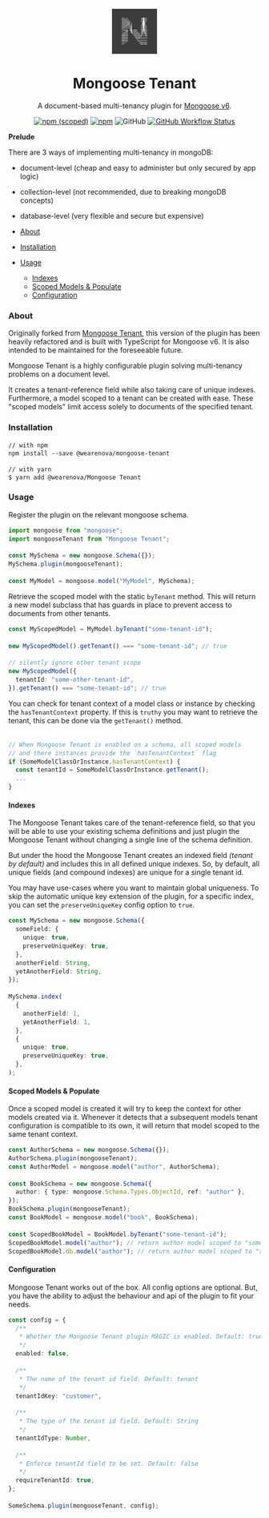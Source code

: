 <p align="center">
  <a href="https://github.com/WeAreNova"><img src="https://github.com/WeAreNova/mui-data-table/raw/main/docs/assets/favicon.png" height="90px"></a>
</p>
<h1 align="center">
  Mongoose Tenant
</h1>

<div align="center">

A document-based multi-tenancy plugin for [Mongoose v6](https://github.com/Automattic/mongoose).

[![npm (scoped)](https://img.shields.io/npm/v/@wearenova/mongoose-tenant?logo=npm&style=for-the-badge)](https://www.npmjs.com/package/@wearenova/mongoose-tenant) [![npm](https://img.shields.io/npm/dm/@wearenova/mongoose-tenant?logo=npm&style=for-the-badge)](https://www.npmjs.com/package/@wearenova/mongoose-tenant) ![GitHub](https://img.shields.io/github/license/WeAreNova/mongoose-tenant?style=for-the-badge) [![GitHub Workflow Status](https://img.shields.io/github/workflow/status/WeAreNova/mongoose-tenant/Build%20and%20Publish?logo=github&style=for-the-badge)](https://github.com/WeAreNova/mongoose-tenant)

</div>

**Prelude**

There are 3 ways of implementing multi-tenancy in mongoDB:

- document-level (cheap and easy to administer but only secured by app logic)
- collection-level (not recommended, due to breaking mongoDB concepts)
- database-level (very flexible and secure but expensive)

- [About](#about)
- [Installation](#installation)
- [Usage](#usage)
  - [Indexes](#indexes)
  - [Scoped Models & Populate](#scoped-models--populate)
  - [Configuration](#configuration)

### About

Originally forked from [Mongoose Tenant](https://github.com/craftup/node-mongo-tenant), this version of the plugin has been heavily refactored and is built with TypeScript for Mongoose v6. It is also intended to be maintained for the foreseeable future.

Mongoose Tenant is a highly configurable plugin solving multi-tenancy problems on a document level.

It creates a tenant-reference field while also taking care of unique indexes. Furthermore, a model scoped to a tenant can be created with ease. These "scoped models" limit access solely to documents of the specified tenant.

### Installation

```shell
// with npm
npm install --save @wearenova/mongoose-tenant

// with yarn
$ yarn add @wearenova/Mongoose Tenant
```

### Usage

Register the plugin on the relevant mongoose schema.

```ts
import mongoose from "mongoose";
import mongooseTenant from "Mongoose Tenant";

const MySchema = new mongoose.Schema({});
MySchema.plugin(mongooseTenant);

const MyModel = mongoose.model("MyModel", MySchema);
```

Retrieve the scoped model with the static `byTenant` method. This will return a new model subclass that has guards in place to prevent access to documents from other tenants.

```ts
const MyScopedModel = MyModel.byTenant("some-tenant-id");

new MyScopedModel().getTenant() === "some-tenant-id"; // true

// silently ignore other tenant scope
new MyScopedModel({
  tenantId: "some-other-tenant-id",
}).getTenant() === "some-tenant-id"; // true
```

You can check for tenant context of a model class or instance by checking the `hasTenantContext` property. If this is `truthy` you may want to retrieve the tenant, this can be done via the `getTenant()` method.

```ts

// When Mongoose Tenant is enabled on a schema, all scoped models
// and there instances provide the `hasTenantContext` flag
if (SomeModelClassOrInstance.hasTenantContext) {
  const tenantId = SomeModelClassOrInstance.getTenant();
  ...
}
```

#### Indexes

The Mongoose Tenant takes care of the tenant-reference field, so that you will be able to use your existing schema definitions and just plugin the Mongoose Tenant without changing a single line of the schema definition.

But under the hood the Mongoose Tenant creates an indexed field _(tenant by default)_ and includes this in all defined unique indexes. So, by default, all unique fields (and compound indexes) are unique for a single tenant id.

You may have use-cases where you want to maintain global uniqueness. To skip the automatic unique key extension of the plugin, for a specific index, you can set the `preserveUniqueKey` config option to `true`.

```ts
const MySchema = new mongoose.Schema({
  someField: {
    unique: true,
    preserveUniqueKey: true,
  },
  anotherField: String,
  yetAnotherField: String,
});

MySchema.index(
  {
    anotherField: 1,
    yetAnotherField: 1,
  },
  {
    unique: true,
    preserveUniqueKey: true,
  },
);
```

#### Scoped Models & Populate

Once a scoped model is created it will try to keep the context for other models created via it. Whenever it detects that a subsequent models tenant configuration is compatible to its own, it will return that model scoped to the same tenant context.

```ts
const AuthorSchema = new mongoose.Schema({});
AuthorSchema.plugin(mongooseTenant);
const AuthorModel = mongoose.model("author", AuthorSchema);

const BookSchema = new mongoose.Schema({
  author: { type: mongoose.Schema.Types.ObjectId, ref: "author" },
});
BookSchema.plugin(mongooseTenant);
const BookModel = mongoose.model("book", BookSchema);

const ScopedBookModel = BookModel.byTenant("some-tenant-id");
ScopedBookModel.model("author"); // return author model scoped to "some-tenant-id"
ScopedBookModel.db.model("author"); // return author model scoped to "some-tenant-id"
```

#### Configuration

Mongoose Tenant works out of the box. All config options are optional. But, you have the ability to adjust the behaviour and api of the plugin to fit your needs.

```ts
const config = {
  /**
   * Whether the Mongoose Tenant plugin MAGIC is enabled. Default: true
   */
  enabled: false,

  /**
   * The name of the tenant id field. Default: tenant
   */
  tenantIdKey: "customer",

  /**
   * The type of the tenant id field. Default: String
   */
  tenantIdType: Number,

  /**
   * Enforce tenantId field to be set. Default: false
   */
  requireTenantId: true,
};

SomeSchema.plugin(mongooseTenant, config);
```
